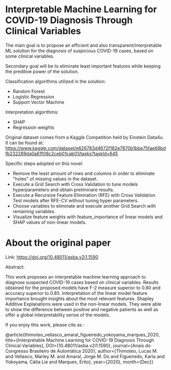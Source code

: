 # Interpretable Machine Learning for COVID-19 Diagnosis Through Clinical Variables

The main goal is to propose an efficient and also transparent/interpretable ML solution for the diagnosis of suspicious COVID-19 cases, based on some clinical variables.

Secondary goal will be to eliminate least important features while keeping the preditive power of the solution.

Classification algorithms utilized in the solution:
- Random Forest
- Logistic Regression
- Support Vector Machine

Interpretation algorithms:
- SHAP
- Regression weights

Original dataset comes from a Kaggle Competition held by Einstein Data4u. It can be found at: 
https://www.kaggle.com/dataset/e626783d4672f182e7870b1bbe75fae66bdfb232289da0a61f08c2ceb01cab01/tasks?taskId=645

Specific steps adopted on this novel:
- Remove the least amount of rows and columns in order to eliminate "holes" of missing values in the dataset.
- Execute a Grid Search with Cross Validation to tune models hyperparameters and obtain preliminare results.
- Execute a Recursive Feature Elimination (RFE) with Cross Validation. Test models after RFE-CV without tuning hyper parameters.
- Choose variables to eliminate and execute another Grid Search with remaining variables.
- Visualize feature weights with feature_importance of linear models and SHAP values of non-linear models.

# About the original paper

Link: https://doi.org/10.48011/asba.v2i1.1590

Abstract:

This work proposes an interpretable machine learning approach to diagnose suspected COVID-19 cases based on clinical variables. Results obtained for the proposed models have F-2 measure superior to 0.80 and accuracy superior to 0.85. Interpretation of the linear model feature importance brought insights about the most relevant features. Shapley Additive Explanations were used in the non-linear models. They were able to show the difference between positive and negative patients as well as offer a global interpretability sense of the models.


If you enjoy this work, please cite as :

@article{thimoteo_vellasco_amaral_figueiredo_yokoyama_marques_2020, title={Interpretable Machine Learning for COVID-19 Diagnosis Through Clinical Variables}, DOI={10.48011/asba.v2i1.1590}, journal={Anais do Congresso Brasileiro de Automática 2020}, author={Thimoteo, Lucas M. and Vellasco, Marley M. and Amaral, Jorge M. Do and Figueiredo, Karla and Yokoyama, Cátia Lie and Marques, Erito}, year={2020}, month={Dec}}
